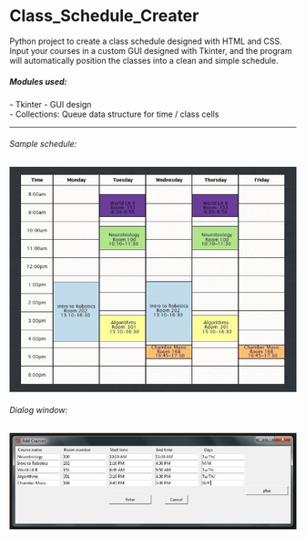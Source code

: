 # Class_Schedule_Creater
Python project to create a class schedule designed with HTML and CSS. Input your courses in a custom GUI designed with Tkinter, and the program will automatically position the classes into a clean and simple schedule.

<h5>Modules used: </h5>
- Tkinter - GUI design <br>
- Collections: Queue data structure for time / class cells

-----

###### Sample schedule:

![Uh oh, it appears the image didn't load. Please find the image in the screenshots folder of this repositiory.](/screenshots/example_schedule.JPG?raw=true "Schedule")


###### Dialog window:

![Uh oh, it appears the image didn't load. Please find the image in the screenshots folder of this repositiory.](/screenshots/dialog_window.JPG?raw=true "Dialog Window")

